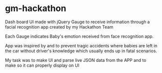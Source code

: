 # gm-hackathon

Dash board UI made with jQuery Gauge to receive information through a facial recognition app created by my Hackathon Team

Each Gauge indicates Baby's emotion received from face recognition app.

App was inspired by and to prevent tragic accidents where babies are left in the car without driver's knowledge which usually ends up in fatal scenarios.

My task was to make UI and parse live JSON data from the APP and to make so it can properly display on UI 
